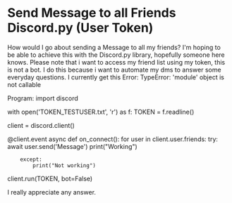 
# Send Message to all Friends Discord.py (User Token)

How would I go about sending a Message to all my friends? I'm hoping to be able to achieve this with the Discord.py library, hopefully someone here knows.
Please note that i want to access my friend list using my token, this is not a bot.
I do this because i want to automate my dms to answer some everyday questions.
I currently get this Error:
TypeError: 'module' object is not callable

Program:
import discord

with open('TOKEN_TESTUSER.txt', 'r') as f:
    TOKEN = f.readline()

client = discord.client()

@client.event
async def on_connect():
    for user in client.user.friends:
        try:
            await user.send('Message')
            print("Working")
            
        except:
            print("Not working")

client.run(TOKEN, bot=False)

I really appreciate any answer.

        